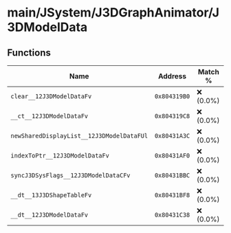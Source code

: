 # main/JSystem/J3DGraphAnimator/J3DModelData

## Functions

| Name | Address | Match % |
|------|---------|---------|
| `clear__12J3DModelDataFv` | `0x804319B0` | :x: (0.0%) |
| `__ct__12J3DModelDataFv` | `0x804319C8` | :x: (0.0%) |
| `newSharedDisplayList__12J3DModelDataFUl` | `0x80431A3C` | :x: (0.0%) |
| `indexToPtr__12J3DModelDataFv` | `0x80431AF0` | :x: (0.0%) |
| `syncJ3DSysFlags__12J3DModelDataCFv` | `0x80431BBC` | :x: (0.0%) |
| `__dt__13J3DShapeTableFv` | `0x80431BF8` | :x: (0.0%) |
| `__dt__12J3DModelDataFv` | `0x80431C38` | :x: (0.0%) |
